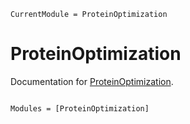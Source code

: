```@meta
CurrentModule = ProteinOptimization
```

# ProteinOptimization

Documentation for [ProteinOptimization](https://github.com/HolyLab/ProteinOptimization.jl).

```@index
```

```@autodocs
Modules = [ProteinOptimization]
```
